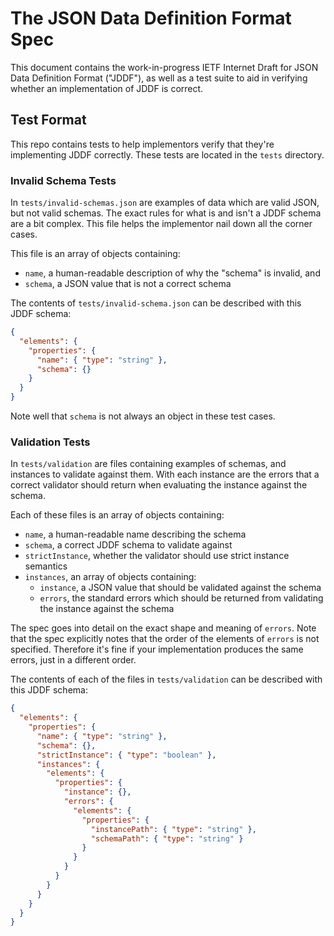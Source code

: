 # The JSON Data Definition Format Spec

This document contains the work-in-progress IETF Internet Draft for JSON Data
Definition Format ("JDDF"), as well as a test suite to aid in verifying whether
an implementation of JDDF is correct.

## Test Format

This repo contains tests to help implementors verify that they're implementing
JDDF correctly. These tests are located in the `tests` directory.

### Invalid Schema Tests

In `tests/invalid-schemas.json` are examples of data which are valid JSON, but
not valid schemas. The exact rules for what is and isn't a JDDF schema are a bit
complex. This file helps the implementor nail down all the corner cases.

This file is an array of objects containing:

* `name`, a human-readable description of why the "schema" is invalid, and
* `schema`, a JSON value that is not a correct schema

The contents of `tests/invalid-schema.json` can be described with this JDDF
schema:

```json
{
  "elements": {
    "properties": {
      "name": { "type": "string" },
      "schema": {}
    }
  }
}
```

Note well that `schema` is not always an object in these test cases.

### Validation Tests

In `tests/validation` are files containing examples of schemas, and instances to
validate against them. With each instance are the errors that a correct
validator should return when evaluating the instance against the schema.

Each of these files is an array of objects containing:

* `name`, a human-readable name describing the schema
* `schema`, a correct JDDF schema to validate against
* `strictInstance`, whether the validator should use strict instance semantics
* `instances`, an array of objects containing:
  * `instance`, a JSON value that should be validated against the schema
  * `errors`, the standard errors which should be returned from validating the
    instance against the schema

The spec goes into detail on the exact shape and meaning of `errors`. Note that
the spec explicitly notes that the order of the elements of `errors` is not
specified. Therefore it's fine if your implementation produces the same errors,
just in a different order.

The contents of each of the files in `tests/validation` can be described with
this JDDF schema:

```json
{
  "elements": {
    "properties": {
      "name": { "type": "string" },
      "schema": {},
      "strictInstance": { "type": "boolean" },
      "instances": {
        "elements": {
          "properties": {
            "instance": {},
            "errors": {
              "elements": {
                "properties": {
                  "instancePath": { "type": "string" },
                  "schemaPath": { "type": "string" }
                }
              }
            }
          }
        }
      }
    }
  }
}
```
